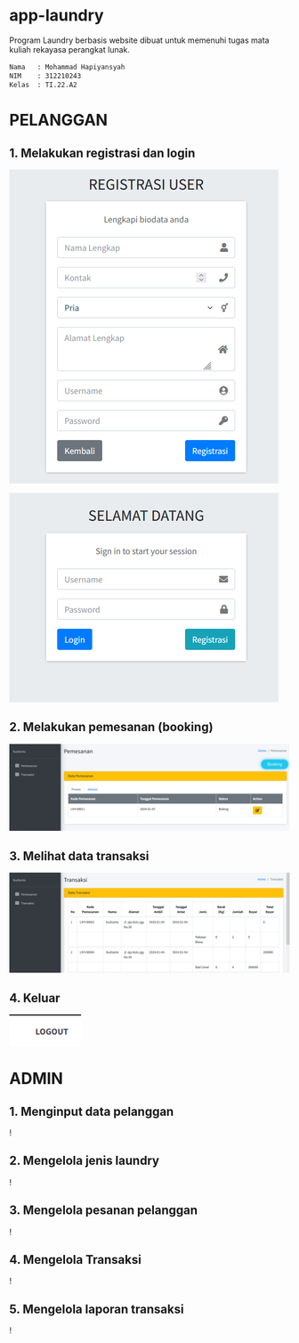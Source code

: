 # app-laundry
Program Laundry berbasis website dibuat untuk memenuhi tugas mata kuliah rekayasa perangkat lunak. 

```
Nama   : Mohammad Hapiyansyah
NIM    : 312210243
Kelas  : TI.22.A2
```

# PELANGGAN
## 1. Melakukan registrasi dan login 

![F1](foto/F1.png)

![F2](foto/F2.png)

## 2. Melakukan pemesanan (booking)

![F3](foto/F3.png)

## 3. Melihat data transaksi

![F4](foto/F4.png)

## 4. Keluar

![F5](foto/F5.png)

# ADMIN
## 1. Menginput data pelanggan

!

## 2. Mengelola jenis laundry

!

## 3. Mengelola pesanan pelanggan

!

## 4. Mengelola Transaksi

!

## 5. Mengelola laporan transaksi

!
